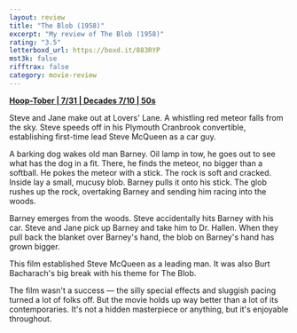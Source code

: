 ```yaml
---
layout: review
title: "The Blob (1958)"
excerpt: "My review of The Blob (1958)"
rating: "3.5"
letterboxd_url: https://boxd.it/883RYP
mst3k: false
rifftrax: false
category: movie-review
---
```


<b><a href="https://boxd.it/pRQY0" title="Hoop-Tober | 7/31 | Decades 7/10 | 50s">Hoop-Tober | 7/31 | Decades 7/10 | 50s</a></b>

Steve and Jane make out at Lovers' Lane. A whistling red meteor falls from the sky. Steve speeds off in his Plymouth Cranbrook convertible, establishing first-time lead Steve McQueen as a car guy.

A barking dog wakes old man Barney. Oil lamp in tow, he goes out to see what has the dog in a fit. There, he finds the meteor, no bigger than a softball. He pokes the meteor with a stick. The rock is soft and cracked. Inside lay a small, mucusy blob. Barney pulls it onto his stick. The glob rushes up the rock, overtaking Barney and sending him racing into the woods.

Barney emerges from the woods. Steve accidentally hits Barney with his car. Steve and Jane pick up Barney and take him to Dr. Hallen. When they pull back the blanket over Barney's hand, the blob on Barney's hand has grown bigger.

This film established Steve McQueen as a leading man. It was also Burt Bacharach's big break with his theme for The Blob.

The film wasn't a success — the silly special effects and sluggish pacing turned a lot of folks off. But the movie holds up way better than a lot of its contemporaries. It's not a hidden masterpiece or anything, but it's enjoyable throughout.
